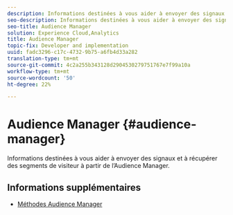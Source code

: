 ```yaml
---
description: Informations destinées à vous aider à envoyer des signaux et à récupérer des segments de visiteur à partir de l’Audience Manager.
seo-description: Informations destinées à vous aider à envoyer des signaux et à récupérer des segments de visiteur à partir de l’Audience Manager.
seo-title: Audience Manager
solution: Experience Cloud,Analytics
title: Audience Manager
topic-fix: Developer and implementation
uuid: fadc3296-c17c-4732-9b75-a6fb4d33a282
translation-type: tm+mt
source-git-commit: 4c2a255b343128d2904530279751767e7f99a10a
workflow-type: tm+mt
source-wordcount: '50'
ht-degree: 22%

---
```



# Audience Manager {#audience-manager}

Informations destinées à vous aider à envoyer des signaux et à récupérer des segments de visiteur à partir de l’Audience Manager.

## Informations supplémentaires 

+ [Méthodes Audience Manager](/help/windows-appstore/audiencemgmt/audience-manager-methods.md)